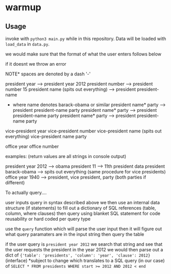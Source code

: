 # warmup

## Usage
invoke with `python3 main.py` while in this repository.
Data will be loaded with `load_data` in `data.py`.


we would make sure that the format of what the user enters follows below

if it doesnt we throw an error

NOTE* spaces are denoted by a dash '-'

president year --> president year 2012
president number --> president number 15
president name (spits out everything) --> president president-name
* where name denotes barack-obama or similar
president name* party --> president president-name party
president name* party --> president president-name party
president name* party --> president president-name party


vice-president year
vice-president number
vice-president name (spits out everything)
vice-president name party

office year
office number

examples: (return values are all strings in console output)

president year 2012 --> obama
president 11 --> 11th president data
president barack-obama --> spits out everything
(same procedure for vice presidents)
office year 1940 --> president, vice president, party (both parties if different)

To actually query....

user inputs query in syntax described above
we then use an internal data structure (if statements) to fill out a dictionary of SQL references (table, column, where clauses)
then query using blanket SQL statement for code reusability or hard coded per query type

use the `query` function which will parse the user input
then it will figure out what query paramaters are in the input string
then query the table

if the user query is `president year 2012`
we search that string and see that the user requests the president in the year 2012
we would then parse out a dict of `{'table': 'presidents', 'column': 'year', 'clause': 2012}` (interface) *subject to change
which translates to a SQL query (in our case) of `SELECT * FROM presidents WHERE start >= 2012 AND 2012 < end`
